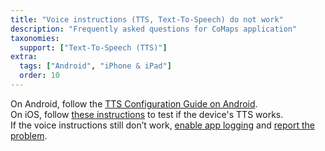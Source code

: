 ```yaml
---
title: "Voice instructions (TTS, Text-To-Speech) do not work"
description: "Frequently asked questions for CoMaps application"
taxonomies:
  support: ["Text-To-Speech (TTS)"]
extra:
  tags: ["Android", "iPhone & iPad"]
  order: 10
---
```


On Android, follow the [TTS Configuration Guide on Android](@/support/tts-configuration-guide-for-android/index.md).  
On iOS, follow [these instructions](https://support.apple.com/guide/iphone/spoken-content-iph96b214f0/ios) to test if the device's TTS works.  
If the voice instructions still don’t work, [enable app logging](@/support/how-do-i-enable-logs/index.md) and [report the problem](@/support/how-do-i-report-a-crash-or-bug/index.md).

